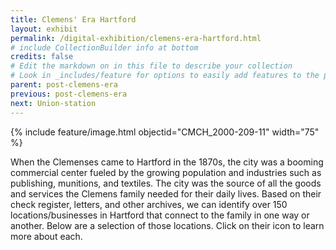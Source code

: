 ```yaml
---
title: Clemens' Era Hartford
layout: exhibit
permalink: /digital-exhibition/clemens-era-hartford.html
# include CollectionBuilder info at bottom
credits: false
# Edit the markdown on in this file to describe your collection
# Look in _includes/feature for options to easily add features to the page
parent: post-clemens-era
previous: post-clemens-era
next: Union-station
---
```


{% include feature/image.html objectid="CMCH_2000-209-11" width="75" %}

When the Clemenses came to Hartford in the 1870s, the city was a booming commercial center fueled by the growing population and  industries such as publishing, munitions, and textiles. The city was the source of all the goods and services the Clemens family needed for their daily lives. Based on their check register, letters, and other archives, we can identify over 150 locations/businesses in Hartford that connect to the family in one way or another. Below are a selection of those locations. Click on their icon to learn more about each. 
